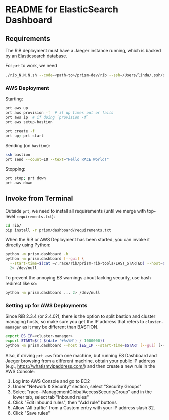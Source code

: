 # README for ElasticSearch Dashboard 

## Requirements

The RiB deployment must have a Jaeger instance running, which is backed by an Elasticsearch database.

For `prt` to work, we need
```bash
./rib_N.N.N.sh --code=<path-to>/prism-dev/rib --ssh=/Users/linda/.ssh/sri_prism_rangekey
```

### AWS Deployment 

Starting:

```bash
prt aws up
prt aws provision -f  # if up times out or fails
prt aws ip  # if doing `provision -f` 
prt aws setup-bastion
```

```bash
prt create -f
prt up; prt start
```

Sending (on `bastion`):

```bash
ssh bastion
prt send --count=10 --text="Hello RACE World!"
```

Stopping:

```bash
prt stop; prt down
prt aws down
```

## Invoke from Terminal

Outside `prt`, we need to install all requirements (until we merge with top-level `requirements.txt`):
```bash
cd rib/
pip install -r prism/dashboard/requirements.txt
```

When the RiB or AWS Deployment has been started, you can invoke it directly using Python:

```bash
python -m prism.dashboard -h
python -m prism.dashboard [--gui] \
  --start-time=$(cat ~/.race/rib/prism-rib-tools/LAST_STARTED) --host=$(cat ~/.race/rib/prism-rib-tools/ES_IP) \
  2> /dev/null
```

To prevent the annoying ES warnings about lacking security, use bash redirect like so:
```bash
python -m prism.dashboard ... 2> /dev/null
```

### Setting up for AWS Deployments

Since RiB 2.3.4 (or 2.4.0?), there is the option to split bastion and cluster managing hosts, so make sure you get the IP 
address that refers to `cluster-manager` as it may be different than BASTION.
```bash
export ES_IP=<cluster-manager>
export START=$(( $(date '+%s%N') / 1000000))
python -m prism.dashboard --host $ES_IP --start-time=$START [--gui] [--sleeps 10 10 10 15 0 30] 2> /dev/null
```

Also, if driving `prt aws` from one machine, but running ES Dashboard and Jaeger browsing from a
different machine, obtain your public IP address (e.g., https://whatismyipaddress.com/) and then create a new rule in 
the AWS Console:
1. Log into AWS Console and go to EC2
2. Under "Network & Security" section, select "Security Groups"
3. Select "race-<aws deploment name>-ManagementGlobalAccessSecurityGroup" and in the lower tab, select tab "Inbound rules"
4. Click "Edit inbound rules", then "Add rule" buttons
5. Allow "All traffic" from a Custom entry with your IP address slash 32.
6. Click "Save rules"
